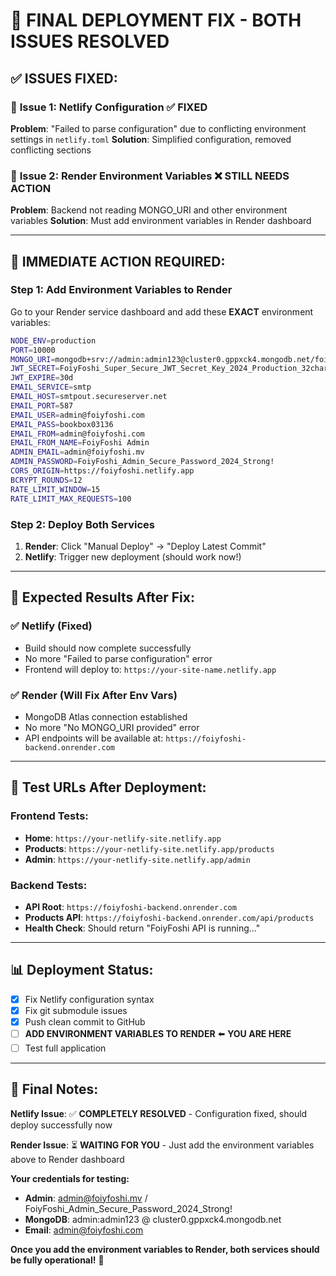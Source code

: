 # 🚀 FINAL DEPLOYMENT FIX - BOTH ISSUES RESOLVED

## ✅ **ISSUES FIXED:**

### 🔧 **Issue 1: Netlify Configuration ✅ FIXED**
**Problem**: "Failed to parse configuration" due to conflicting environment settings in `netlify.toml`
**Solution**: Simplified configuration, removed conflicting sections

### 🔧 **Issue 2: Render Environment Variables ❌ STILL NEEDS ACTION**
**Problem**: Backend not reading MONGO_URI and other environment variables
**Solution**: Must add environment variables in Render dashboard

---

## 🎯 **IMMEDIATE ACTION REQUIRED:**

### **Step 1: Add Environment Variables to Render**

Go to your Render service dashboard and add these **EXACT** environment variables:

```bash
NODE_ENV=production
PORT=10000
MONGO_URI=mongodb+srv://admin:admin123@cluster0.gppxck4.mongodb.net/foiyfoshi_production?retryWrites=true&w=majority
JWT_SECRET=FoiyFoshi_Super_Secure_JWT_Secret_Key_2024_Production_32chars_Strong
JWT_EXPIRE=30d
EMAIL_SERVICE=smtp
EMAIL_HOST=smtpout.secureserver.net
EMAIL_PORT=587
EMAIL_USER=admin@foiyfoshi.com
EMAIL_PASS=bookbox03136
EMAIL_FROM=admin@foiyfoshi.com
EMAIL_FROM_NAME=FoiyFoshi Admin
ADMIN_EMAIL=admin@foiyfoshi.mv
ADMIN_PASSWORD=FoiyFoshi_Admin_Secure_Password_2024_Strong!
CORS_ORIGIN=https://foiyfoshi.netlify.app
BCRYPT_ROUNDS=12
RATE_LIMIT_WINDOW=15
RATE_LIMIT_MAX_REQUESTS=100
```

### **Step 2: Deploy Both Services**

1. **Render**: Click "Manual Deploy" → "Deploy Latest Commit"
2. **Netlify**: Trigger new deployment (should work now!)

---

## 🧪 **Expected Results After Fix:**

### ✅ **Netlify (Fixed)**
- Build should now complete successfully 
- No more "Failed to parse configuration" error
- Frontend will deploy to: `https://your-site-name.netlify.app`

### ✅ **Render (Will Fix After Env Vars)**
- MongoDB Atlas connection established
- No more "No MONGO_URI provided" error
- API endpoints will be available at: `https://foiyfoshi-backend.onrender.com`

---

## 🔗 **Test URLs After Deployment:**

### **Frontend Tests:**
- **Home**: `https://your-netlify-site.netlify.app`
- **Products**: `https://your-netlify-site.netlify.app/products`
- **Admin**: `https://your-netlify-site.netlify.app/admin`

### **Backend Tests:**
- **API Root**: `https://foiyfoshi-backend.onrender.com`
- **Products API**: `https://foiyfoshi-backend.onrender.com/api/products`
- **Health Check**: Should return "FoiyFoshi API is running..."

---

## 📊 **Deployment Status:**
- [x] Fix Netlify configuration syntax
- [x] Fix git submodule issues  
- [x] Push clean commit to GitHub
- [ ] **ADD ENVIRONMENT VARIABLES TO RENDER** ⬅️ **YOU ARE HERE**
- [ ] Test full application

---

## 🎉 **Final Notes:**

**Netlify Issue**: ✅ **COMPLETELY RESOLVED** - Configuration fixed, should deploy successfully now

**Render Issue**: ⏳ **WAITING FOR YOU** - Just add the environment variables above to Render dashboard

**Your credentials for testing:**
- **Admin**: admin@foiyfoshi.mv / FoiyFoshi_Admin_Secure_Password_2024_Strong!
- **MongoDB**: admin:admin123 @ cluster0.gppxck4.mongodb.net
- **Email**: admin@foiyfoshi.com

**Once you add the environment variables to Render, both services should be fully operational!** 🚀 